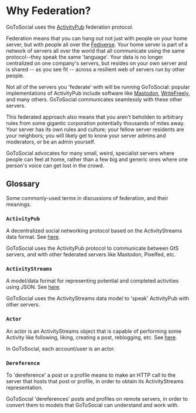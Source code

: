 # Why Federation?

GoToSocial uses the [ActivityPub](https://activitypub.rocks/) federation protocol.

Federation means that you can hang out not just with people on your home server, but with people all over the [Fediverse](https://en.wikipedia.org/wiki/Fediverse). Your home server is part of a network of servers all over the world that all communicate using the same protocol--they speak the same 'language'. Your data is no longer centralized on one company's servers, but resides on your own server and is shared -- as you see fit -- across a resilient web of servers run by other people.

Not all of the servers you 'federate' with will be running GoToSocial: popular implementations of ActivityPub include software like [Mastodon](https://joinmastodon.org/), [WriteFreely](https://writefreely.org/), and many others. GoToSocial communicates seamlessly with these other servers.

This federated approach also means that you aren't beholden to arbitrary rules from some gigantic corporation potentially thousands of miles away. Your server has its own rules and culture; your fellow server residents are your neighbors; you will likely get to know your server admins and moderators, or be an admin yourself.

GoToSocial advocates for many small, weird, specialist servers where people can feel at home, rather than a few big and generic ones where one person's voice can get lost in the crowd.

## Glossary

Some commonly-used terms in discussions of federation, and their meanings.

### `ActivityPub`

A decentralized social networking protocol based on the ActivityStreams data format. See [here](https://www.w3.org/TR/activitypub/).

GoToSocial uses the ActivityPub protocol to communicate between GtS servers, and with other federated servers like Mastodon, Pixelfed, etc.

### `ActivityStreams`

A model/data format for representing potential and completed activities using JSON. See [here](https://www.w3.org/TR/activitystreams-core/).

GoToSocial uses the ActivityStreams data model to 'speak' ActivityPub with other servers.

### `Actor`

An actor is an ActivityStreams object that is capable of performing some Activity like following, liking, creating a post, reblogging, etc. See [here](https://www.w3.org/TR/activitypub/#actors).

In GoToSocial, each account/user is an actor.

### `Dereference`

To 'dereference' a post or a profile means to make an HTTP call to the server that hosts that post or profile, in order to obtain its ActivityStreams representation.

GoToSocial 'dereferences' posts and profiles on remote servers, in order to convert them to models that GoToSocial can understand and work with.
